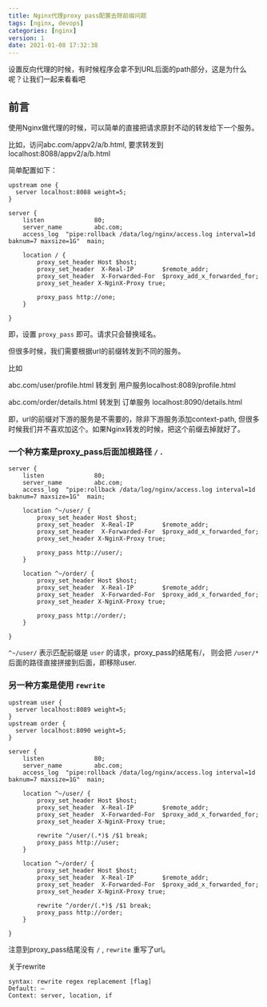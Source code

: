 ```yaml
---
title: Nginx代理proxy pass配置去除前缀问题
tags: [nginx, devops]
categories: [nginx]
version: 1
date: 2021-01-08 17:32:38
---
```


设置反向代理的时候，有时候程序会拿不到URL后面的path部分，这是为什么呢？让我们一起来看看吧

<!-- more -->

## 前言

使用Nginx做代理的时候，可以简单的直接把请求原封不动的转发给下一个服务。

比如，访问abc.com/appv2/a/b.html, 要求转发到localhost:8088/appv2/a/b.html

简单配置如下：

``` nginx
upstream one {
  server localhost:8088 weight=5;
}

server {
    listen              80;
    server_name         abc.com;
    access_log  "pipe:rollback /data/log/nginx/access.log interval=1d baknum=7 maxsize=1G"  main;

    location / {
        proxy_set_header Host $host;
        proxy_set_header  X-Real-IP        $remote_addr;
        proxy_set_header  X-Forwarded-For  $proxy_add_x_forwarded_for;
        proxy_set_header X-NginX-Proxy true;

        proxy_pass http://one;
    }

}
```

即，设置 `proxy_pass` 即可。请求只会替换域名。

但很多时候，我们需要根据url的前缀转发到不同的服务。

比如

abc.com/user/profile.html 转发到 用户服务localhost:8089/profile.html

abc.com/order/details.html 转发到 订单服务 localhost:8090/details.html

即，url的前缀对下游的服务是不需要的，除非下游服务添加context-path, 但很多时候我们并不喜欢加这个。如果Nginx转发的时候，把这个前缀去掉就好了。

### 一个种方案是proxy_pass后面加根路径 `/` .

``` nginx
server {
    listen              80;
    server_name         abc.com;
    access_log  "pipe:rollback /data/log/nginx/access.log interval=1d baknum=7 maxsize=1G"  main;

    location ^~/user/ {
        proxy_set_header Host $host;
        proxy_set_header  X-Real-IP        $remote_addr;
        proxy_set_header  X-Forwarded-For  $proxy_add_x_forwarded_for;
        proxy_set_header X-NginX-Proxy true;

        proxy_pass http://user/;
    }

    location ^~/order/ {
        proxy_set_header Host $host;
        proxy_set_header  X-Real-IP        $remote_addr;
        proxy_set_header  X-Forwarded-For  $proxy_add_x_forwarded_for;
        proxy_set_header X-NginX-Proxy true;

        proxy_pass http://order/;
    }

}
```

`^~/user/` 表示匹配前缀是 `user` 的请求，proxy_pass的结尾有/， 则会把 `/user/*` 后面的路径直接拼接到后面，即移除user.

### 另一种方案是使用 `rewrite`

``` nginx
upstream user {
  server localhost:8089 weight=5;
}
upstream order {
  server localhost:8090 weight=5;
}

server {
    listen              80;
    server_name         abc.com;
    access_log  "pipe:rollback /data/log/nginx/access.log interval=1d baknum=7 maxsize=1G"  main;

    location ^~/user/ {
        proxy_set_header Host $host;
        proxy_set_header  X-Real-IP        $remote_addr;
        proxy_set_header  X-Forwarded-For  $proxy_add_x_forwarded_for;
        proxy_set_header X-NginX-Proxy true;

        rewrite ^/user/(.*)$ /$1 break;
        proxy_pass http://user;
    }

    location ^~/order/ {
        proxy_set_header Host $host;
        proxy_set_header  X-Real-IP        $remote_addr;
        proxy_set_header  X-Forwarded-For  $proxy_add_x_forwarded_for;
        proxy_set_header X-NginX-Proxy true;

        rewrite ^/order/(.*)$ /$1 break;
        proxy_pass http://order;
    }

}
```

注意到proxy_pass结尾没有 `/` , `rewrite` 重写了url。

关于rewrite

``` nginx
syntax: rewrite regex replacement [flag]
Default: —
Context: server, location, if
```
